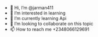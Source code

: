 - 👋 Hi, I’m @jarman411
- 👀 I’m interested in learning 
- 🌱 I’m currently learning Api
- 💞️ I’m looking to collaborate on this topic 
- 📫 How to reach me +2348066129691

<!---
jarman9/jarman9 is a ✨ special ✨ repository because its `README.md` (this file) appears on your GitHub profile.
You can click the Preview link to take a look at your changes.
--->
